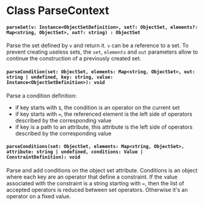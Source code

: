 # Class ParseContext

#### `parseSet(v: Instance<ObjectSetDefinition>, set?: ObjectSet, elements?: Map<string, ObjectSet>, out?: string) : ObjectSet`

Parse the set defined by `v` and return it. `v` can be a reference to a set.
To prevent creating useless sets, the `set`, `elements` and `out` parameters allow to continue the construction of a previously created set.

#### `parseCondition(set: ObjectSet, elements: Map<string, ObjectSet>, out: string | undefined, key: string, value: Instance<ObjectSetDefinition>): void`

Parse a condition definition:

 - if key starts with `$`, the condition is an operator on the current set
 - if key starts with `=`, the referenced element is the left side of operators described by the corresponding value
 - if key is a path to an attribute, this attribute is the left side of operators described by the corresponding value

#### `parseConditions(set: ObjectSet, elements: Map<string, ObjectSet>, attribute: string | undefined, conditions: Value | ConstraintDefinition): void`

Parse and add conditions on the object set attribute.
Conditions is an object where each key are an operator that define a constraint.
If the value associated with the constraint is a string starting with `=`, then the list of accepted operators is reduced between set operators.
Otherwise it's an operator on a fixed value.

